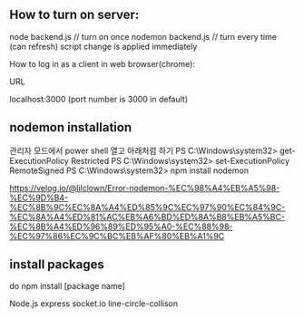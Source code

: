 ## How to turn on server:

node backend.js // turn on once
nodemon backend.js // turn every time (can refresh) script change is applied immediately

How to log in as a client in web browser(chrome):

URL

 localhost:3000 (port number is 3000 in default) 


## nodemon installation

관리자 모드에서 power shell 열고 아래처럼 하기
PS C:\Windows\system32> get-ExecutionPolicy
Restricted
PS C:\Windows\system32>  set-ExecutionPolicy RemoteSigned
PS C:\Windows\system32> npm install nodemon


https://velog.io/@lilclown/Error-nodemon-%EC%98%A4%EB%A5%98-%EC%9D%B4-%EC%8B%9C%EC%8A%A4%ED%85%9C%EC%97%90%EC%84%9C-%EC%8A%A4%ED%81%AC%EB%A6%BD%ED%8A%B8%EB%A5%BC-%EC%8B%A4%ED%96%89%ED%95%A0-%EC%88%98-%EC%97%86%EC%9C%BC%EB%AF%80%EB%A1%9C


## install packages
do npm install [package name]

Node.js
express
socket.io
line-circle-collison


